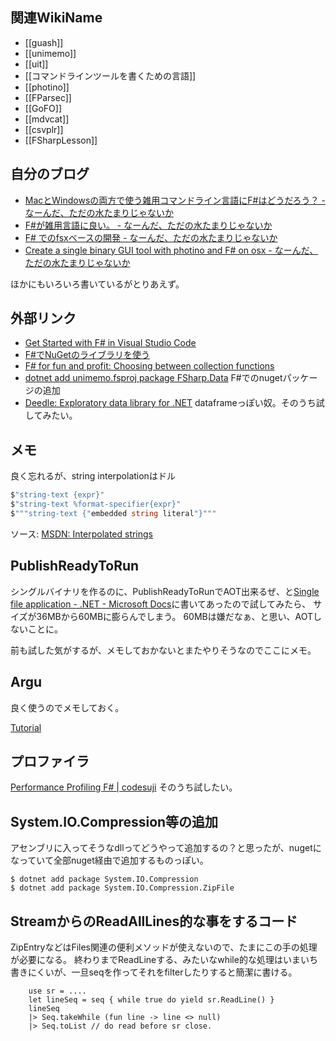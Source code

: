 ## 関連WikiName

- [[guash]]
- [[unimemo]]
- [[uit]]
- [[コマンドラインツールを書くための言語]]
- [[photino]]
- [[FParsec]]
- [[GoFO]]
- [[mdvcat]]
- [[csvplr]]
- [[FSharpLesson]]

## 自分のブログ

- [MacとWindowsの両方で使う雑用コマンドライン言語にF#はどうだろう？ - なーんだ、ただの水たまりじゃないか](https://karino2.github.io/2020/11/15/how_about_fsharp.html)
- [F#が雑用言語に良い。 - なーんだ、ただの水たまりじゃないか](https://karino2.github.io/2020/12/10/fsharp_for_zatuyou.html)
- [F# でのfsxベースの開発 - なーんだ、ただの水たまりじゃないか](https://karino2.github.io/2021/02/06/fsx_eval_based_dev.html)
- [Create a single binary GUI tool with photino and F# on osx - なーんだ、ただの水たまりじゃないか](https://karino2.github.io/2021/04/25/fsharp_de_photino.html)

ほかにもいろいろ書いているがとりあえず。

## 外部リンク

- [Get Started with F# in Visual Studio Code](https://docs.microsoft.com/en-us/dotnet/fsharp/get-started/get-started-vscode)
- [F#でNuGetのライブラリを使う](https://karino2.github.io/2021/01/16/ionide_nuget.html)
- [F# for fun and profit: Choosing between collection functions](https://swlaschin.gitbooks.io/fsharpforfunandprofit/content/posts/list-module-functions.html)
 - [dotnet add unimemo.fsproj package FSharp.Data](https://docs.microsoft.com/en-us/dotnet/fsharp/get-started/get-started-command-line) F#でのnugetパッケージの追加
- [Deedle: Exploratory data library for .NET](https://fslab.org/Deedle/) dataframeっぽい奴。そのうち試してみたい。

## メモ

良く忘れるが、string interpolationはドル

```fsharp
$"string-text {expr}"
$"string-text %format-specifier{expr}"
$"""string-text {"embedded string literal"}"""
```

ソース: [MSDN: Interpolated strings](https://docs.microsoft.com/en-us/dotnet/fsharp/language-reference/interpolated-strings)

## PublishReadyToRun

シングルバイナリを作るのに、PublishReadyToRunでAOT出来るぜ、と[Single file application - .NET - Microsoft Docs](https://docs.microsoft.com/en-us/dotnet/core/deploying/single-file)に書いてあったので試してみたら、
サイズが36MBから60MBに膨らんでしまう。
60MBは嫌だなぁ、と思い、AOTしないことに。

前も試した気がするが、メモしておかないとまたやりそうなのでここにメモ。

## Argu

良く使うのでメモしておく。

[Tutorial](http://fsprojects.github.io/Argu/tutorial.html)

## プロファイラ

[Performance Profiling F# | codesuji](https://www.codesuji.com/2019/10/13/F-Performance-Profiling/) そのうち試したい。

## System.IO.Compression等の追加

アセンブリに入ってそうなdllってどうやって追加するの？と思ったが、nugetになっていて全部nuget経由で追加するものっぽい。

```
$ dotnet add package System.IO.Compression
$ dotnet add package System.IO.Compression.ZipFile
```
## StreamからのReadAllLines的な事をするコード

ZipEntryなどはFiles関連の便利メソッドが使えないので、たまにこの手の処理が必要になる。
終わりまでReadLineする、みたいなwhile的な処理はいまいち書きにくいが、一旦seqを作ってそれをfilterしたりすると簡潔に書ける。

```
    use sr = ....
    let lineSeq = seq { while true do yield sr.ReadLine() }
    lineSeq 
    |> Seq.takeWhile (fun line -> line <> null) 
    |> Seq.toList // do read before sr close.
```